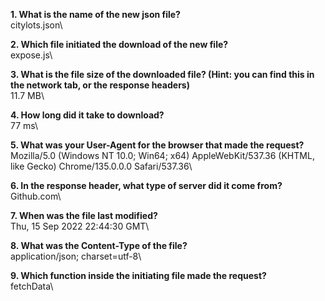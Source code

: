 
**1. What is the name of the new json file?**\
citylots.json\

**2. Which file initiated the download of the new file?**\
expose.js\

**3. What is the file size of the downloaded file? (Hint: you can find this in the network tab, or the response headers)**\
11.7 MB\

**4. How long did it take to download?**\
77 ms\
 
**5. What was your User-Agent for the browser that made the request?**\
Mozilla/5.0 (Windows NT 10.0; Win64; x64) AppleWebKit/537.36 (KHTML, like Gecko) Chrome/135.0.0.0 Safari/537.36\\

**6. In the response header, what type of server did it come from?**\
Github.com\

**7. When was the file last modified?**\
Thu, 15 Sep 2022 22:44:30 GMT\

**8. What was the Content-Type of the file?**\
application/json; charset=utf-8\

**9. Which function inside the initiating file made the request?**\
fetchData\
